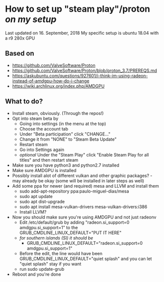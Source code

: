 # How to set up "steam play"/proton *on my setup*

Last updated on 16. September, 2018
My specific  setup is ubuntu 18.04 with a r9 280x GPU

## Based on
* https://github.com/ValveSoftware/Proton
* https://github.com/ValveSoftware/Proton/blob/proton_3.7/PREREQS.md
* https://askubuntu.com/questions/927601/i-think-im-using-radeon-instead-of-amdgpu-how-do-i-change
* https://wiki.archlinux.org/index.php/AMDGPU

## What to do? 
* Install steam, obviously. (Through the repos!)
* Opt into steam beta by
    * Going into settings (in the menu at the top)
    * Choose the account tab
    * Under "Beta participation" click "CHANGE..."
    * Change it from "NONE" to "Steam Beta Update"
    * Restart steam
    * Go into Settings again
    * *optional* Under the "Steam Play" click "Enable Steam Play for all titles" and then restart steam
* Make sure you have python3 and python2.7 installed
* Make sure AMDGPU is installed
* Possibly install alot of different vulkan and other graphic packages? - may already be okay (some will be installed in later steps as well)
* Add some ppa for newer (and required) mesa and LLVM and install them
    * sudo add-apt-repository ppa:paulo-miguel-dias/mesa
    * sudo apt update
    * sudo apt dist-upgrade
    * sudo apt install mesa-vulkan-drivers mesa-vulkan-drivers:i386
    * Install LLVM? 
* Now you should make sure you're using AMDGPU and not just radeonv
    * Edit /etc/default/grub by adding "radeon.si_support=0 amdgpu.si_support=1" to the GRUB_CMDLINE_LINUX_DEFAULT="PUT IT HERE"
    * *for southern islands (SI) it should be* 
        * GRUB_CMDLINE_LINUX_DEFAULT="radeon.si_support=0 amdgpu.si_support=1"
    * Before the edit, the line would have been GRUB_CMDLINE_LINUX_DEFAULT="quiet splash" and you can let "quiet splash" stay if you want
    * run sudo update-grub
* Reboot and you're done
